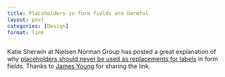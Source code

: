```yaml
---
title: Placeholders in form fields are harmful
layout: post
categories: [Design]
format: link
---
```


Katie Sherwin at Nielsen Norman Group has posted a great explanation of why [placeholders should never be used as replacements for labels](http://www.nngroup.com/articles/form-design-placeholders/) in form fields. Thanks to [James Young](https://twitter.com/welcomebrand/status/466141808519442432) for sharing the link.
